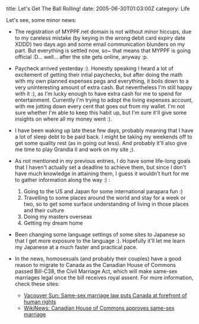 title: Let's Get The Ball Rolling!
date: 2005-06-30T01:03:00Z
category: Life

Let's see, some minor news:

- The registration of MYPPF.net domain is not without minor hiccups, due to my careless mistake (by keying in the wrong debit card expiry date XDDD) two days ago and some email communication blunders on my part. But everything is settled now, so~ that means that MYPPF is going official :D… well… after the site gets online, anyway :p.
- Paycheck arrived yesterday :). Honestly speaking I heard a lot of excitement of getting their intial paychecks, but after doing the math with my own planned expenses pegs and everything, it boils down to a very uninteresting amount of extra cash. But nevertheless I'm still happy with it :), as I'm lucky enough to have extra cash for me to spend for entertainment.
Currently I'm trying to adopt the living expenses account, with me jotting down every cent that goes out from my wallet. I'm not sure whether I'm able to keep this habit up, but I'm sure it'll give some insights on where all my money went :).
- I have been waking up late these few days, probably meaning that I have a lot of sleep debt to be paid back. I might be taking my weekends off to get some quality rest (as in going out less). And probably it'll also give me time to play Grandia II and work on my site ;).
- As not mentioned in my previous entries, I do have some life-long goals that I haven't actually set a deadline to achieve them, but since I don't have much knowledge in attaining them, I guess it wouldn't hurt for me to gather information along the way :) :

    1. Going to the US and Japan for some international parapara fun :)
    2. Travelling to some places around the world and stay for a week or two, so to get some surface understanding of living in those places and their culture
    3. Doing my masters overseas
    4. Getting my dream home

- Been changing some language settings of some sites to Japanese so that I get more exposure to the language :). Hopefully it'll let me learn my Japanese at a much faster and practical pace.
- In the news, homosexuals (and probably their couples) have a good reason to migrate to Canada as the Canadian House of Commons passed Bill-C38, the Civil Marriage Act, which will make same-sex marriages legal once the bill receives royal assent. For more information, check these sites:

    - [Vacouver Sun: Same-sex marriage law puts Canada at forefront of human rights](http://www.canada.com/vancouver/vancouversun/news/editorial/story.html?id=e002a9ba-6faa-4ee2-a56d-38407eeae485)
    - [WikiNews: Canadian House of Commons approves same-sex marriage](http://en.wikinews.org/wiki/Canadian_House_of_Commons_approves_same-sex_marriage)

